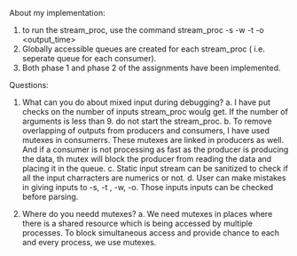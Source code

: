 About my implementation:
1. to run the stream_proc, use the command stream_proc -s <number of consumers> -w <depth of each work queue> -t <time window> -o <output_time>
2. Globally accessible queues are created for each stream_proc ( i.e. seperate queue for each consumer).
3. Both phase 1 and phase 2 of the assignments have been implemented.

Questions:
1. What can you do about mixed input during debugging?
	a. I have put checks on the number of inputs stream_proc woulg get. If the number of arguments is less than 9. do not start the stream_proc.
	b. To remove overlapping of outputs from producers and consumers, I have used mutexes in consumerrs. These mutexes are linked in producers as well. And if a consumer is not processing as fast as the producer is producing the data, th mutex will block the producer from reading the data and placing it in the queue.
	c. Static input stream can be sanitized to check if all the input charracters are numerics or not.
	d. User can make mistakes in giving inputs to -s, -t , -w, -o. Those inputs inputs can be checked before parsing.

2. Where do you needd mutexes?
	a. We need mutexes in places where there is a shared resource which is being accessed by multiple processes. To block simultaneous access and provide chance to each and every process, we use mutexes.

